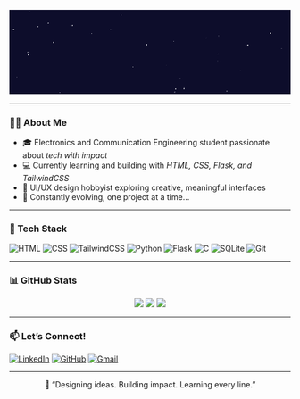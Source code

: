 <p align="center">
  <img src="https://raw.githubusercontent.com/Sreyoshi244/Sreyoshi244/main/sreyoshi_banner_typewriter_sparkles.gif" alt="Animated Banner" />
</p>

---

### 👩‍💻 About Me

- 🎓 Electronics and Communication Engineering student passionate about *tech with impact*
- 💻 Currently learning and building with *HTML, CSS, Flask, and TailwindCSS*
- 🎨 UI/UX design hobbyist exploring creative, meaningful interfaces
- 🌱 Constantly evolving, one project at a time...

---

### 🧰 Tech Stack

![HTML](https://img.shields.io/badge/-HTML5-E34F26?logo=html5&logoColor=white)
![CSS](https://img.shields.io/badge/-CSS3-1572B6?logo=css3)
![TailwindCSS](https://img.shields.io/badge/-TailwindCSS-38B2AC?logo=tailwind-css&logoColor=white)
![Python](https://img.shields.io/badge/-Python-3776AB?logo=python&logoColor=white)
![Flask](https://img.shields.io/badge/-Flask-000000?logo=flask)
![C](https://img.shields.io/badge/-C-00599C?logo=c)
![SQLite](https://img.shields.io/badge/-SQLite-003B57?logo=sqlite)
![Git](https://img.shields.io/badge/-Git-F05032?logo=git&logoColor=white)

---

### 📊 GitHub Stats

<p align="center">
  <picture>
    <source srcset="https://github-readme-stats.vercel.app/api?username=Sreyoshi244&show_icons=true&theme=dark" media="(prefers-color-scheme: dark)" />
    <source srcset="https://github-readme-stats.vercel.app/api?username=Sreyoshi244&show_icons=true&theme=default" media="(prefers-color-scheme: light), (prefers-color-scheme: no-preference)" />
    <img src="https://github-readme-stats.vercel.app/api?username=Sreyoshi244&show_icons=true" width="48%" />
  </picture>

  <img src="https://streak-stats.demolab.com/?user=Sreyoshi244&theme=dracula" width="48%" />

  <img src="https://github-readme-stats.vercel.app/api/top-langs/?username=Sreyoshi244&layout=compact&theme=dracula&langs_count=8" width="48%" />
</p>

---

### 📫 Let’s Connect!

[![LinkedIn](https://img.shields.io/badge/-LinkedIn-0077B5?style=flat&logo=linkedin)](https://www.linkedin.com/in/sreyoshi-pal)
[![GitHub](https://img.shields.io/badge/-GitHub-181717?style=flat&logo=github)](https://github.com/Sreyoshi244)
[![Gmail](https://img.shields.io/badge/-Gmail-D14836?style=flat&logo=gmail&logoColor=white)](mailto:sreyoshipal85@gmail.com)

---

<p align="center">
  💬 “Designing ideas. Building impact. Learning every line.”
</p>
